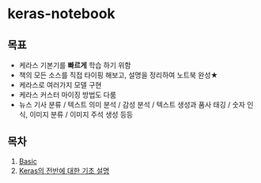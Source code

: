 # keras-notebook

## 목표
- 케라스 기본기를 **빠르게** 학습 하기 위함
- 책의 모든 소스를 직접 타이핑 해보고, 설명을 정리하여 노트북 완성★
- 케라스로 여러가지 모델 구현
- 케라스 커스터 마이징 방법도 다룸
- 뉴스 기사 분류 / 텍스트 의미 분석 / 감성 분석 / 텍스트 생성과 품사 태깅 / 숫자 인식, 이미지 분류 / 이미지 주석 생성 등등

## 목차
1. [Basic](01.&#32;Basic.md)
2. [Keras의 전반에 대한 기초 설명](02.&#32;Keras의&#32;전반에&#32;대한&#32;기초&#32;설명.md)
